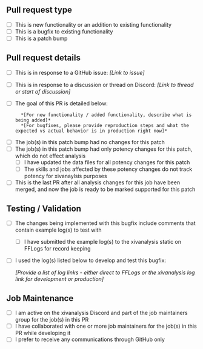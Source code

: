 ## Pull request type

- [ ] This is new functionality or an addition to existing functionality
- [ ] This is a bugfix to existing functionality
- [ ] This is a patch bump

## Pull request details

<!-- If this PR is for new functionality or a bugfix, please complete the section below.  For a patch bump, delete this comment and the section below.  The context for your change is important to help the reviewer understand what the change is supposed to do - please provide an appropriate link or description to help the review process. -->
- [ ] This is in response to a GitHub issue: *[Link to issue]*
- [ ] This is in response to a discussion or thread on Discord: *[Link to thread or start of discussion]*
- [ ] The goal of this PR is detailed below:

		*[For new functionality / added functionality, describe what is being added]*
		*[For bugfixes, please provide reproduction steps and what the expected vs actual behavior is in production right now]*

<!-- If this PR is for a patch bump, please complete the section below.  For functionality additions or bug fixes, delete this comment and the section below -->
- [ ] The job(s) in this patch bump had no changes for this patch
- [ ] The job(s) in this patch bump had only potency changes for this patch, which do not effect analysis
  - [ ] I have updated the data files for all potency changes for this patch
  - [ ] The skills and jobs affected by these potency changes do not track potency for xivanaylsis purposes
- [ ] This is the last PR after all analysis changes for this job have been merged, and now the job is ready to be marked supported for this patch

## Testing / Validation

<!-- If this PR contains any new functionality or bugfixes, please include log links that reviewers can use to help verify your changes.  Reviewers may also find additional logs to check your PR with, but having initial logs is important to speed the review process, especially for corner cases or hard to trigger analysis flags.  If this PR is a patch bump with no changes or potency only changes, you can delete this section. -->
- [ ] The changes being implemented with this bugfix include comments that contain example log(s) to test with
  - [ ] I have submitted the example log(s) to the xivanalysis static on FFLogs for record keeping
- [ ] I used the log(s) listed below to develop and test this bugfix:

   *[Provide a list of log links - either direct to FFLogs or the xivanalysis log link for development or production]*

## Job Maintenance
- [ ] I am active on the xivanalysis Discord and part of the job maintainers group for the job(s) in this PR
- [ ] I have collaborated with one or more job maintainers for the job(s) in this PR while developing it
- [ ] I prefer to receive any communications through GitHub only
